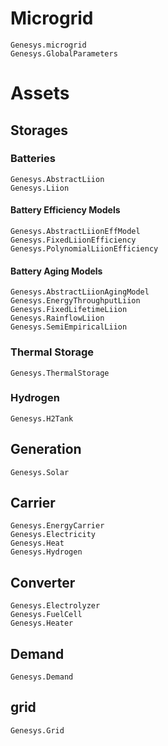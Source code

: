 # Microgrid
```@docs
Genesys.microgrid
Genesys.GlobalParameters
```

# Assets

## Storages

### Batteries
```@docs
Genesys.AbstractLiion
Genesys.Liion
```

#### Battery Efficiency Models
```@docs
Genesys.AbstractLiionEffModel
Genesys.FixedLiionEfficiency
Genesys.PolynomialLiionEfficiency
```

#### Battery Aging Models
```@docs
Genesys.AbstractLiionAgingModel
Genesys.EnergyThroughputLiion
Genesys.FixedLifetimeLiion
Genesys.RainflowLiion
Genesys.SemiEmpiricalLiion
```

### Thermal Storage
```@docs
Genesys.ThermalStorage
```

### Hydrogen
```@docs
Genesys.H2Tank
```

## Generation
```@docs
Genesys.Solar
```

## Carrier
```@docs
Genesys.EnergyCarrier
Genesys.Electricity
Genesys.Heat
Genesys.Hydrogen
```

## Converter
```@docs
Genesys.Electrolyzer
Genesys.FuelCell
Genesys.Heater
```
## Demand
```@docs
Genesys.Demand
```

## grid
```@docs
Genesys.Grid
```


